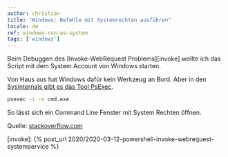 ```yaml
---
author: christian
title: "Windows: Befehle mit Systemrechten ausführen"
locale: de
ref: windows-run-as-system
tags: ['windows']
---
```


Beim Debuggen des [Invoke-WebRequest Problems][invoke] wollte ich das Script
mit dem System Account von Windows starten.

Von Haus aus hat Windows dafür kein Werkzeug an Bord. Aber in den
[Sysinternals gibt es das Tool PsExec][psexec].

```sh
psexec -i -s cmd.exe
```

So lässt sich ein Command Line Fenster mit System Rechten öffnen.

Quelle: [stackoverflow.com][source]

[source]: https://stackoverflow.com/questions/77528/how-do-you-run-cmd-exe-under-the-local-system-account
[psexec]: https://docs.microsoft.com/en-us/sysinternals/downloads/psexec
[invoke]: {% post_url 2020/2020-03-12-powershell-invoke-webrequest-systemservice %}
